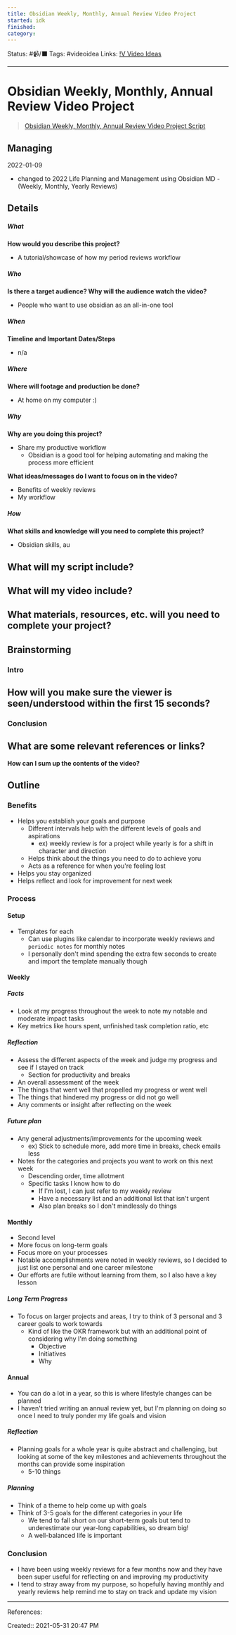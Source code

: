 ```yaml
---
title: Obsidian Weekly, Monthly, Annual Review Video Project
started: idk
finished:
category:
---
```

Status: #📹/⬛ 
Tags: #videoidea
Links: [!V Video Ideas](out/v-video-ideas.md)
___
# Obsidian Weekly, Monthly, Annual Review Video Project
> [Obsidian Weekly, Monthly, Annual Review Video Project Script](out/obsidian-weekly-monthly-annual-review-video-project-script.md)
## Managing
2022-01-09 
- changed to 2022 Life Planning and Management using Obsidian MD - (Weekly, Monthly, Yearly Reviews)
## Details
##### What
**How would you describe this project?**
- A tutorial/showcase of how my period reviews workflow

##### Who
**Is there a target audience? Why will the audience watch the video?**
- People who want to use obsidian as an all-in-one tool

##### When
**Timeline and Important Dates/Steps**
- n/a

##### Where
**Where will footage and production be done?**
- At home on my computer :)

##### Why
**Why are you doing this project?**
- Share my productive workflow
	- Obsidian is a good tool for helping automating and making the process more efficient

**What ideas/messages do I want to focus on in the video?**
- Benefits of weekly reviews
- My workflow

##### How
**What skills and knowledge will you need to complete this project?**
- Obsidian skills, au

**What will my script include?**
- 

**What will my video include?**
- 

**What materials, resources, etc. will you need to complete your project?**
- 
## Brainstorming
### Intro
**How will you make sure the viewer is seen/understood within the first 15 seconds?**
- 
### Conclusion
**What are some relevant references or links?**
- 

**How can I sum up the contents of the video?**
## Outline
### Benefits
- Helps you establish your goals and purpose 
	- Different intervals help with the different levels of goals and aspirations
		- ex) weekly review is for a project while yearly is for a shift in character and direction
	- Helps think about the things you need to do to achieve yoru 
	- Acts as a reference for when you're feeling lost
- Helps you stay organized
- Helps reflect and look for improvement for next week
### Process
#### Setup
- Templates for each
	- Can use plugins like calendar to incorporate weekly reviews and `periodic notes` for monthly notes
	- I personally don't mind spending the extra few seconds to create and import the template manually though
#### Weekly
##### Facts
- Look at my progress throughout the week to note my notable and moderate impact tasks
- Key metrics like hours spent, unfinished task completion ratio, etc
##### Reflection
- Assess the different aspects of the week and judge my progress and see if I stayed on track
	- Section for productivity and breaks
- An overall assessment of the week
- The things that went well that propelled my progress or went well
- The things that hindered my progress or did not go well
- Any comments or insight after reflecting on the week
##### Future plan
- Any general adjustments/improvements for the upcoming week
	- ex) Stick to schedule more, add more time in breaks, check emails less
- Notes for the categories and projects you want to work on this next week
	- Descending order, time allotment
	- Specific tasks I know how to do
		- If I'm lost, I can just refer to my weekly review
		- Have a necessary list and an additional list that isn't urgent
		- Also plan breaks so I don't mindlessly do things
#### Monthly
- Second level
- More focus on long-term goals
- Focus more on your processes
- Notable accomplishments were noted in weekly reviews, so I decided to just list one personal and one career milestone
- Our efforts are futile without learning from them, so I also have a key lesson
##### Long Term Progress
- To focus on larger projects and areas, I try to think of 3 personal and 3 career goals to work towards
	- Kind of like the OKR framework but with an additional point of considering why I'm doing something
		- Objective
		- Initiatives
		- Why
#### Annual
- You can do a lot in a year, so this is where lifestyle changes can be planned
- I haven't tried writing an annual review yet, but I'm planning on doing so once I need to truly ponder my life goals and vision
##### Reflection
- Planning goals for a whole year is quite abstract and challenging, but looking at some of the key milestones and achievements throughout the months can provide some inspiration
	- 5-10 things
##### Planning
- Think of a theme to help come up with goals
- Think of 3-5 goals for the different categories in your life
	- We tend to fall short on our short-term goals but tend to underestimate our year-long capabilities, so dream big!
	- A well-balanced life is important
### Conclusion
- I have been using weekly reviews for a few months now and they have been super useful for reflecting on and improving my productivity
- I tend to stray away from my purpose, so hopefully having monthly and yearly reviews help remind me to stay on track and update my vision
___
References:

Created:: 2021-05-31 20:47 PM
